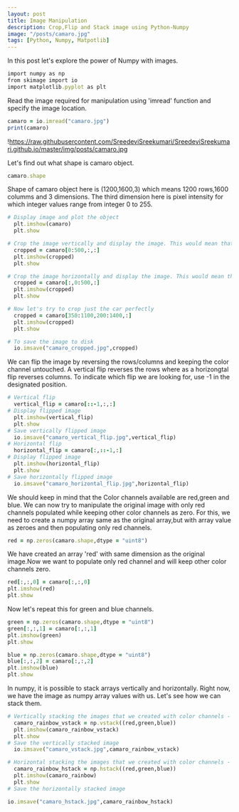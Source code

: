 ```yaml
---
layout: post
title: Image Manipulation
description: Crop,Flip and Stack image using Python-Numpy 
image: "/posts/camaro.jpg"
tags: [Python, Numpy, Matpotlib]
---
```


In this post let's explore the power of Numpy with images.

```ruby
import numpy as np
from skimage import io
import matplotlib.pyplot as plt
```

Read the image required for manipulation using 'imread' function and specify the image location.

```ruby
camaro = io.imread("camaro.jpg")
print(camaro)
```
!https://raw.githubusercontent.com/SreedeviSreekumari/SreedeviSreekumari.github.io/master/img/posts/camaro.jpg

Let's find out what shape is camaro object.

```ruby
camaro.shape
```
Shape of camaro object here is (1200,1600,3) which means 1200 rows,1600 columms and 3 dimensions.
The third dimension here is pixel intensity for which integer values range from integer 0 to 255.

```ruby
# Display image and plot the object 
  plt.imshow(camaro)
  plt.show
```
```ruby
# Crop the image vertically and display the image. This would mean that y axis will be affected.
  cropped = camaro[0:500,:,:]
  plt.imshow(cropped)
  plt.show
```
```ruby
# Crop the image horizontally and display the image. This would mean that x axis will be affected.
  cropped = camaro[:,0:500,:]
  plt.imshow(cropped)
  plt.show
```
```ruby
# Now let's try to crop just the car perfectly
  cropped = camaro[350:1100,200:1400,:]
  plt.imshow(cropped)
  plt.show
```
```ruby
# To save the image to disk
  io.imsave("camaro_cropped.jpg",cropped)
```
We can flip the image by reversing the rows/columns and keeping the color channel untouched. 
A vertical flip reverses the rows where as a horizongtal flip reverses columns.
To indicate which flip we are looking for, use -1 in the designated position.

```ruby
# Vertical flip
  vertical_flip = camaro[::-1,:,:]
# Display flipped image
  plt.imshow(vertical_flip)
  plt.show
# Save vertically flipped image
  io.imsave("camaro_vertical_flip.jpg",vertical_flip)
# Horizontal flip
  horizontal_flip = camaro[:,::-1,:]
# Display flipped image
  plt.imshow(horizontal_flip)
  plt.show
# Save horizontally flipped image
  io.imsave("camaro_horizontal_flip.jpg",horizontal_flip)
```
We should keep in mind that the Color channels available are red,green and blue. We can now try to manipulate the original image with only red channels populated while keeping other color channels as zero. For this, we need to create a numpy array same as the original array,but with array value as zeroes and then populating only red channels.
```ruby
red = np.zeros(camaro.shape,dtype = "uint8")
``` 

We have created an array 'red' with same dimension as the original image.Now we want to populate only red channel and will keep other color channels zero.
```ruby
red[:,:,0] = camaro[:,:,0]
plt.imshow(red)
plt.show
```   

Now let's repeat this for green and blue channels.
```ruby
green = np.zeros(camaro.shape,dtype = "uint8")  
green[:,:,1] = camaro[:,:,1]
plt.imshow(green)
plt.show

blue = np.zeros(camaro.shape,dtype = "uint8")  
blue[:,:,2] = camaro[:,:,2]
plt.imshow(blue)
plt.show
``` 
In numpy, it is possible to stack arrays vertically and horizontally. Right now, we have the image as numpy array values with us. Let's see how we can stack them.
```ruby
# Vertically stacking the images that we created with color channels - red,green and blue
  camaro_rainbow_vstack = np.vstack((red,green,blue))
  plt.imshow(camaro_rainbow_vstack)
  plt.show
# Save the vertically stacked image
  io.imsave("camaro_vstack.jpg",camaro_rainbow_vstack)
``` 

```ruby
# Horizontal stacking the images that we created with color channels - red,green and blue
  camaro_rainbow_hstack = np.hstack((red,green,blue))
  plt.imshow(camaro_rainbow)
  plt.show
# Save the horizontally stacked image

io.imsave("camaro_hstack.jpg",camaro_rainbow_hstack)